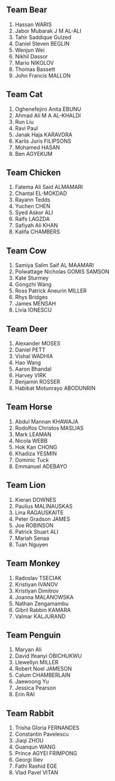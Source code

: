 
## Team Bear	

1. Hassan WARIS
2. Jabor Mubarak J M AL-ALI
3. Tahir Saddique Gulzed
4. Daniel Steven BEGLIN
5. Wenjun Wei
6. Nikhil Dassor
7. Mario NIKOLOV
8. Thomas Bassett
9. John Francis MALLON
			
## Team Cat	

1. Oghenefejiro Anita EBUNU
2. Ahmad Ali M A AL-KHALDI
4. Run Liu
5. Ravi Paul
6. Janak Haja KARAVDRA
7. Karlis Juris FILIPSONS
8. Mohamed HASAN
9. Ben AGYEKUM
			
## Team Chicken

1. Fatema Ali Said ALMAMARI
2. Chantal EL-MOKDAD
3. Rayann Tedds
4. Yuchen CHEN
5. Syed Askor ALI
6. Ralfs LAGZDA
7. Safiyah Ali	KHAN
8. Kalifa CHAMBERS
			
## Team Cow

1. Samiya Salim Saif AL MAAMARI
2. Polwattage Nicholas GOMIS SAMSON
3. Kate Sturmey
4. Gongzhi Wang
5. Ross Patrick Aneurin MILLER
6. Rhys Bridges
7. James MENSAH
8. Livia IONESCU
			
## Team Deer

1. Alexander MOSES
2. Daniel PETT
3. Vishal WADHIA
4. Hao Wang
5. Aaron Bhandal
6. Harvey VIRK
7. Benjamin ROSSER
8. Habibat Motunrayo ABODUNRIN
			
## Team Horse

1. Abdul Mannan KHAWAJA
2. Rodolfos Christos MASLIAS
3. Mark LEAMAN
4. Nicola WEBB
5. Hok Kan CHONG
6. Khadiza YESMIN
7. Dominic Tuck
8. Emmanuel ADEBAYO
			
## Team Lion

1. Kieran DOWNES
2. Paulius MALINAUSKAS
3. Lina RAGAUSKAITE
4. Peter Gradson JAMES
5. Joe ROBINSON
6. Patrick Stuart ALI
7. Mariah Senaa
8. Tuan Nguyen
			
## Team Monkey

1. Radoslav TSECIAK
2. Kristiyan IVANOV
3. Kristiyan Dimitrov
5. Joanna MALANOWSKA
6. Nathan Zengamambu
7. Gibril Rabbin KAMARA
8. Valmar KALJURAND
			
## Team Penguin

1. Maryan Ali
2. David Ifeanyi OBICHUKWU
3. Llewellyn MILLER
4. Robert Noel JAMESON
5. Calum CHAMBERLAIN
6. Jaewoong Yu
7. Jessica Pearson
8. Erin RAI
			
## Team Rabbit

1. Trisha Gloria FERNANDES
2. Constantin Pavelescu
3. Jiaqi ZHOU
4. Guanqun WANG
5. Prince AGYEI FRIMPONG
6. Georgi Iliev
7. Fathi Rashid EGE
8. Vlad Pavel VITAN
